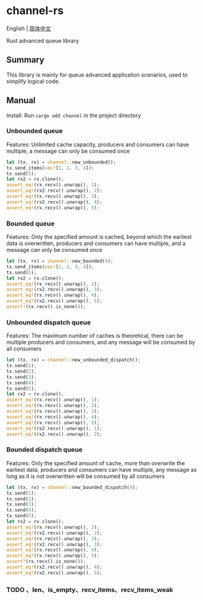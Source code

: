 # channel-rs

English | [简体中文](README.zh_CN.md)

Rust advanced queue library

## Summary

This library is mainly for queue advanced application scenarios, used to simplify logical code.

## Manual

Install: Run `cargo add channel` in the project directory

### Unbounded queue

Features: Unlimited cache capacity, producers and consumers can have multiple, a message can only be consumed once

```rust
let (tx, rx) = channel::new_unbounded();
tx.send_items(vec![1, 2, 3, 4]);
tx.send(5);
let rx2 = rx.clone();
assert_eq!(rx.recv().unwrap(), 1);
assert_eq!(rx2.recv().unwrap(), 2);
assert_eq!(rx.recv().unwrap(), 3);
assert_eq!(rx2.recv().unwrap(), 4);
assert_eq!(rx.recv().unwrap(), 5);
```

### Bounded queue

Features: Only the specified amount is cached, beyond which the earliest data is overwritten, producers and consumers can have multiple, and a message can only be consumed once

```rust
let (tx, rx) = channel::new_bounded(4);
tx.send_items(vec![1, 2, 3, 4]);
tx.send(5);
let rx2 = rx.clone();
assert_eq!(rx.recv().unwrap(), 2);
assert_eq!(rx2.recv().unwrap(), 3);
assert_eq!(rx.recv().unwrap(), 4);
assert_eq!(rx2.recv().unwrap(), 5);
assert!(rx.recv().is_none());
```

### Unbounded dispatch queue

Features: The maximum number of caches is theoretical, there can be multiple producers and consumers, and any message will be consumed by all consumers

```rust
let (tx, rx) = channel::new_unbounded_dispatch();
tx.send(1);
tx.send(2);
tx.send(3);
tx.send(4);
tx.send(5);
let rx2 = rx.clone();
assert_eq!(rx.recv().unwrap(), 1);
assert_eq!(rx.recv().unwrap(), 2);
assert_eq!(rx.recv().unwrap(), 3);
assert_eq!(rx.recv().unwrap(), 4);
assert_eq!(rx.recv().unwrap(), 5);
assert_eq!(rx2.recv().unwrap(), 1);
assert_eq!(rx2.recv().unwrap(), 2);
```

### Bounded dispatch queue

Features: Only the specified amount of cache, more than overwrite the earliest data, producers and consumers can have multiple, any message as long as it is not overwritten will be consumed by all consumers

```rust
let (tx, rx) = channel::new_bounded_dispatch(4);
tx.send(1);
tx.send(2);
tx.send(3);
tx.send(4);
tx.send(5);
let rx2 = rx.clone();
assert_eq!(rx.recv().unwrap(), 2);
assert_eq!(rx2.recv().unwrap(), 2);
assert_eq!(rx.recv().unwrap(), 3);
assert_eq!(rx2.recv().unwrap(), 3);
assert_eq!(rx.recv().unwrap(), 4);
assert_eq!(rx.recv().unwrap(), 5);
assert!(rx.recv().is_none());
assert_eq!(rx2.recv().unwrap(), 4);
assert_eq!(rx2.recv().unwrap(), 5);
```

### TODO 、len、is_empty、recv_items、recv_items_weak
